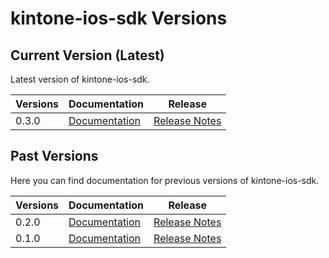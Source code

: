 
# kintone-ios-sdk Versions

## Current Version (Latest)
Latest version of kintone-ios-sdk.

| Versions| Documentation| Release| 
| --- | --- | --- | 
| 0.3.0| [Documentation](../)| [Release Notes](https://github.com/kintone/kintone-ios-sdk/releases/tag/v0.3.0)|

## Past Versions
Here you can find documentation for previous versions of kintone-ios-sdk.

| Versions| Documentation| Release| 
| --- | --- | --- | 
| 0.2.0| [Documentation](../../0.2.0/)| [Release Notes](https://github.com/kintone/kintone-ios-sdk/releases/tag/v0.2.0)|
| 0.1.0| [Documentation](../../0.1.0/)| [Release Notes](https://github.com/kintone/kintone-ios-sdk/releases/tag/v0.1.0)|

